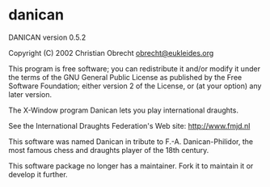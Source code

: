 # danican
DANICAN version 0.5.2

Copyright (C) 2002 Christian Obrecht <obrecht@eukleides.org>

This program is free software; you can redistribute it and/or modify it under
the terms of the GNU General Public License as published by the Free Software
Foundation; either version 2 of the License, or (at your option) any later
version.

The X-Window program Danican lets you play international draughts.

See the International Draughts Federation's Web site: <http://www.fmjd.nl>

This software was named Danican in tribute to F.-A. Danican-Philidor, the 
most famous chess and draughts player of the 18th century.

This software package no longer has a maintainer. Fork it to maintain it or develop it further.
